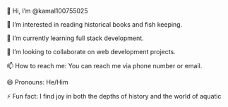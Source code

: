 👋 Hi, I’m @kamal100755025

👀 I’m interested in reading historical books and fish keeping.

🌱 I’m currently learning full stack development.

💞️ I’m looking to collaborate on web development projects.

📫 How to reach me: You can reach me via phone number or email.

😄 Pronouns: He/Him

⚡ Fun fact: I find joy in both the depths of history and the world of aquatic

<!---
kamal100755025/kamal100755025 is a ✨ special ✨ repository because its `README.md` (this file) appears on your GitHub profile.
You can click the Preview link to take a look at your changes.
--->

